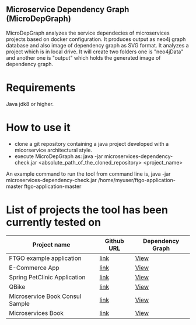 ## Microservice Dependency Graph (MicroDepGraph)

MicroDepGraph analyzes the service dependecies of microservices projects based on docker configuration. It produces output as neo4j graph database and also image of dependency graph as SVG format. It analyzes a project which is in local drive. It will create two folders one is "neo4jData" and another one is "output" which holds the generated image of dependency graph.

# Requirements

Java jdk8 or higher.

# How to use it

* clone a git repository containing a java project developed with a micorservice architectural style. 
* execute MicroDepGraph as:     java -jar microservices-dependency-check.jar  <absolute_path_of_the_cloned_repository> <project_name> 

An example command to run the tool from command line is,
 java -jar microservices-dependency-check.jar /home/myuser/ftgo-application-master ftgo-application-master

# List of projects the tool has been currently tested on

| Project name  | Github URL | Dependency Graph 
| ------------- | ------------- | ------------- |
| FTGO example application | [link](https://github.com/microservices-patterns/ftgo-application) | [View](https://raw.githubusercontent.com/clowee/MicroDepGraph/master/resultGraphs/ftgo-application-master.svg)|
| E-Commerce App | [link](https://github.com/venkataravuri/e-commerce-microservices-sample) | [View](https://raw.githubusercontent.com/clowee/MicroDepGraph/master/resultGraphs/ecommerce-microservices.svg) |
| Spring PetClinic Application | [link](https://github.com/spring-petclinic/spring-petclinic-microservices) | [View](https://raw.githubusercontent.com/clowee/MicroDepGraph/master/resultGraphs/Spring-petclinic.svg) |
| QBike | [link](https://github.com/JoeCao/qbike) | [View](https://raw.githubusercontent.com/clowee/MicroDepGraph/master/resultGraphs/qbike.png) |
| Microservice Book Consul Sample | [link](https://github.com/ewolff/microservice-consul) | [View](https://raw.githubusercontent.com/clowee/MicroDepGraph/master/resultGraphs/consul-master.png) |
| Microservices Book | [link](https://github.com/ewolff/microservice) | [View](https://raw.githubusercontent.com/clowee/MicroDepGraph/master/resultGraphs/microservice_sample.png) |

